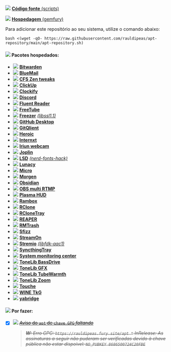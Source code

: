 ![](https://raw.githubusercontent.com/PapirusDevelopmentTeam/papirus-icon-theme/master/Papirus/32x32/mimetypes/text-x-script.svg) [**Código fonte** (scripts)](https://github.com/rauldipeas/apt-repository)

![](https://raw.githubusercontent.com/PapirusDevelopmentTeam/papirus-icon-theme/master/Papirus/32x32/apps/cs-login.svg) [**Hospedagem** (gemfury)](https://gemfury.com)

Para adicionar este repositório ao seu sistema, utilize o comando abaixo:
```
bash <(wget -qO- https://raw.githubusercontent.com/rauldipeas/apt-repository/main/apt-repository.sh)
```
#### ![](https://raw.githubusercontent.com/PapirusDevelopmentTeam/papirus-icon-theme/master/Papirus/32x32/mimetypes/application-x-compress.svg) Pacotes hospedados:
- ![](https://raw.githubusercontent.com/PapirusDevelopmentTeam/papirus-icon-theme/master/Papirus/24x24/apps/bitwarden.svg) [**Bitwarden**](https://bitwarden.com)
- ![](https://raw.githubusercontent.com/PapirusDevelopmentTeam/papirus-icon-theme/master/Papirus/24x24/apps/bluemail.svg) [**BlueMail**](https://www.bluemail.me)
- ![](https://raw.githubusercontent.com/PapirusDevelopmentTeam/papirus-icon-theme/master/Papirus/24x24/apps/indicator-cpufreq.svg) [**CFS Zen tweaks**](https://github.com/igo95862/cfs-zen-tweaks)
- ![](https://raw.githubusercontent.com/PapirusDevelopmentTeam/papirus-icon-theme/master/Papirus/24x24/apps/clickup-desktop.svg) [**ClickUp**](https://clickup.com)
- ![](https://raw.githubusercontent.com/PapirusDevelopmentTeam/papirus-icon-theme/master/Papirus/24x24/apps/clockify.svg) [**Clockify**](https://clockify.me)
- ![](https://raw.githubusercontent.com/PapirusDevelopmentTeam/papirus-icon-theme/master/Papirus/24x24/apps/discord.svg) [**Discord**](https://discord.com)
- ![](https://raw.githubusercontent.com/PapirusDevelopmentTeam/papirus-icon-theme/master/Papirus/24x24/apps/fluent-reader.svg) [**Fluent Reader**](https://hyliu.me/fluent-reader)
- ![](https://raw.githubusercontent.com/PapirusDevelopmentTeam/papirus-icon-theme/master/Papirus/24x24/apps/freetube.svg) [**FreeTube**](https://freetubeapp.io)
- ![](https://raw.githubusercontent.com/PapirusDevelopmentTeam/papirus-icon-theme/master/Papirus/24x24/apps/freezer.svg) [**Freezer**](https://freezerapk.com) [*(libssl1.1)*](http://security.ubuntu.com/ubuntu/pool/main/o/openssl)
- ![](https://raw.githubusercontent.com/PapirusDevelopmentTeam/papirus-icon-theme/master/Papirus/24x24/apps/github-desktop.svg) [**GitHub Desktop**](https://github.com/shiftkey/desktop)
- ![](https://raw.githubusercontent.com/PapirusDevelopmentTeam/papirus-icon-theme/master/Papirus/24x24/apps/gitqlient.svg) [**GitQlient**](https://github.com/francescmm/GitQlient)
- ![](https://raw.githubusercontent.com/PapirusDevelopmentTeam/papirus-icon-theme/master/Papirus/24x24/apps/heroic.svg) [**Heroic**](https://heroicgameslauncher.com)
- ![](https://raw.githubusercontent.com/PapirusDevelopmentTeam/papirus-icon-theme/master/Papirus/24x24/apps/internxt-drive.svg) [**Internxt**](https://internxt.com)
- ![](https://raw.githubusercontent.com/PapirusDevelopmentTeam/papirus-icon-theme/master/Papirus/24x24/apps/webcamoid.svg) [**Iriun webcam**](https://iriun.com)
- ![](https://raw.githubusercontent.com/PapirusDevelopmentTeam/papirus-icon-theme/master/Papirus/24x24/apps/joplin.svg) [**Joplin**](https://joplinapp.org)
- ![](https://raw.githubusercontent.com/PapirusDevelopmentTeam/papirus-icon-theme/master/Papirus/24x24/apps/utilities-x-terminal.svg) [**LSD**](https://github.com/Peltoche/lsd) [*(nerd-fonts-hack)*](https://github.com/ryanoasis/nerd-fonts/tree/master/patched-fonts/Hack)
- ![](https://raw.githubusercontent.com/PapirusDevelopmentTeam/papirus-icon-theme/master/Papirus/24x24/apps/lunacy.svg) [**Lunacy**](https://icons8.com.br/lunacy)
- ![](https://raw.githubusercontent.com/PapirusDevelopmentTeam/papirus-icon-theme/master/Papirus/24x24/apps/micro.svg) [**Micro**](https://micro-editor.github.io)
- ![](https://raw.githubusercontent.com/PapirusDevelopmentTeam/papirus-icon-theme/master/Papirus/24x24/apps/office-calendar.svg) [**Morgen**](https://morgen.so)
- ![](https://raw.githubusercontent.com/PapirusDevelopmentTeam/papirus-icon-theme/master/Papirus/24x24/apps/obsidian.svg) [**Obsidian**](obsidian.md)
- ![](https://raw.githubusercontent.com/PapirusDevelopmentTeam/papirus-icon-theme/master/Papirus/24x24/apps/obs.svg) [**OBS multi RTMP**](https://sorayuki.github.io/obs-multi-rtmp)
- ![](https://raw.githubusercontent.com/PapirusDevelopmentTeam/papirus-icon-theme/master/Papirus/24x24/apps/kmenuedit.svg) [**Plasma HUD**](https://github.com/Zren/plasma-hud)
- ![](https://raw.githubusercontent.com/PapirusDevelopmentTeam/papirus-icon-theme/master/Papirus/24x24/apps/rambox.svg) [**Rambox**](https://rambox.app)
- ![](https://raw.githubusercontent.com/PapirusDevelopmentTeam/papirus-icon-theme/master/Papirus/24x24/apps/rclone-browser.svg) [**RClone**](https://rclone.org)
- ![](https://raw.githubusercontent.com/PapirusDevelopmentTeam/papirus-icon-theme/master/Papirus/24x24/apps/rclonetray.svg) [**RCloneTray**](https://github.com/dimitrov-adrian/RcloneTray)
- ![](https://raw.githubusercontent.com/PapirusDevelopmentTeam/papirus-icon-theme/master/Papirus/24x24/apps/cockos-reaper.svg) [**REAPER**](https://reaper.fm)
- ![](https://raw.githubusercontent.com/PapirusDevelopmentTeam/papirus-icon-theme/master/Papirus/24x24/places/user-trash.svg) [**RMTrash**](https://github.com/PhrozenByte/rmtrash)
- ![](https://raw.githubusercontent.com/PapirusDevelopmentTeam/papirus-icon-theme/master/Papirus/24x24/apps/preferences-plugin.svg) [**Sfizz**](https://sfz.tools/sfizz)
- ![](https://raw.githubusercontent.com/PapirusDevelopmentTeam/papirus-icon-theme/master/Papirus/24x24/apps/instagram.svg) [**StreamOn**](https://getstreamon.com)
- ![](https://raw.githubusercontent.com/PapirusDevelopmentTeam/papirus-icon-theme/master/Papirus/24x24/apps/stremio.svg) [**Stremio**](https://stremio.com) [*(libfdk-aac1)*](http://ftp.debian.org/debian/pool/non-free/f/fdk-aac)
- ![](https://raw.githubusercontent.com/PapirusDevelopmentTeam/papirus-icon-theme/master/Papirus/24x24/apps/syncthing-gtk.svg) [**SyncthingTray**](https://github.com/Martchus/syncthingtray)
- ![](https://raw.githubusercontent.com/PapirusDevelopmentTeam/papirus-icon-theme/master/Papirus/24x24/apps/utilities-system-monitor.svg) [**System monitoring center**](https://github.com/hakandundar34coding/system-monitoring-center)
- ![](https://raw.githubusercontent.com/PapirusDevelopmentTeam/papirus-icon-theme/master/Papirus/24x24/apps/preferences-plugin.svg) [**ToneLib BassDrive**](https://tonelib.net/tl-bassdrive.html)
- ![](https://raw.githubusercontent.com/PapirusDevelopmentTeam/papirus-icon-theme/master/Papirus/24x24/apps/ToneLib-GFX.svg) [**ToneLib GFX**](https://tonelib.net/gfx-overview.html)
- ![](https://raw.githubusercontent.com/PapirusDevelopmentTeam/papirus-icon-theme/master/Papirus/24x24/apps/preferences-plugin.svg) [**ToneLib TubeWarmth**](https://tonelib.net/tl-tubewarmth.html)
- ![](https://raw.githubusercontent.com/PapirusDevelopmentTeam/papirus-icon-theme/master/Papirus/24x24/apps/ToneLib-Zoom.svg) [**ToneLib Zoom**](https://tonelib.net/tonelib-zoom.html)
- ![](https://raw.githubusercontent.com/PapirusDevelopmentTeam/papirus-icon-theme/master/Papirus/24x24/apps/com.github.joseexposito.touche.svg) [**Touche**](https://github.com/JoseExposito/touche)
- ![](https://raw.githubusercontent.com/PapirusDevelopmentTeam/papirus-icon-theme/master/Papirus/24x24/apps/wine.svg) [**WINE TkG**](https://github.com/Kron4ek/Wine-Builds)
- ![](https://raw.githubusercontent.com/PapirusDevelopmentTeam/papirus-icon-theme/master/Papirus/24x24/apps/preferences-plugin.svg) [**yabridge**](https://github.com/robbert-vdh/yabridge)

#### ![](https://raw.githubusercontent.com/PapirusDevelopmentTeam/papirus-icon-theme/master/Papirus/32x32/apps/gnome-todo.svg) Por fazer:

- [x] ![](https://raw.githubusercontent.com/PapirusDevelopmentTeam/papirus-icon-theme/master/Papirus/16x16/apps/password-manager.svg) [~~*Aviso* do `apt` de `chave GPG` *faltando*~~](https://github.com/gemfury/gemfury/issues/87#issuecomment-1152661434)
    >~~***W:*** *Erro GPG: `https://rauldipeas.fury.site/apt *` InRelease: As assinaturas a seguir não puderam ser verificadas devido à chave pública não estar dispoível: `NO_PUBKEY 8686500724C20FBE`*~~